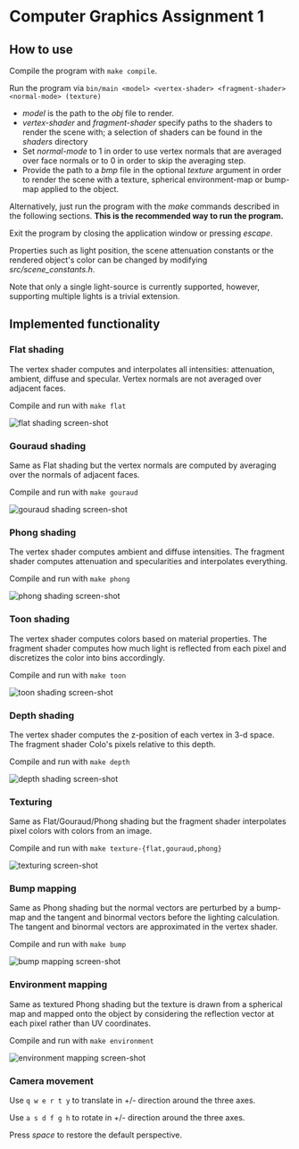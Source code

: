 # Computer Graphics Assignment 1

## How to use

Compile the program with `make compile`.

Run the program via
`bin/main <model> <vertex-shader> <fragment-shader> <normal-mode> (texture)`
- *model* is the path to the *obj* file to render.
- *vertex-shader* and *fragment-shader* specify paths to the shaders to render
  the scene with; a selection of shaders can be found in the *shaders* directory
- Set *normal-mode* to 1 in order to use vertex normals that are averaged over
  face normals or to 0 in order to skip the averaging step.
- Provide the path to a *bmp* file in the optional *texture* argument in order
  to render the scene with a texture, spherical environment-map or bump-map
  applied to the object.

Alternatively, just run the program with the *make* commands described in the
following sections. **This is the recommended way to run the program.**

Exit the program by closing the application window or pressing *escape*.

Properties such as light position, the scene attenuation constants or the
rendered object's color can be changed by modifying *src/scene_constants.h*.

Note that only a single light-source is currently supported, however, supporting
multiple lights is a trivial extension.

## Implemented functionality

### Flat shading
The vertex shader computes and interpolates all intensities: attenuation,
ambient, diffuse and specular. Vertex normals are not averaged over adjacent
faces.

Compile and run with `make flat`

![flat shading screen-shot](doc/flat.png)

###  Gouraud shading
Same as Flat shading but the vertex normals are computed by averaging over the
normals of adjacent faces.

Compile and run with `make gouraud`

![gouraud shading screen-shot](doc/gouraud.png)

###  Phong shading
The vertex shader computes ambient and diffuse intensities. The fragment shader
computes attenuation and specularities and interpolates everything.

Compile and run with `make phong`

![phong shading screen-shot](doc/phong.png)

###  Toon shading
The vertex shader computes colors based on material properties. The fragment
shader computes how much light is reflected from each pixel and discretizes the
color into bins accordingly.

Compile and run with `make toon`

![toon shading screen-shot](doc/toon.png)

###  Depth shading
The vertex shader computes the z-position of each vertex in 3-d space. The
fragment shader Colo's pixels relative to this depth.

Compile and run with `make depth`

![depth shading screen-shot](doc/depth.png)

###  Texturing
Same as Flat/Gouraud/Phong shading but the fragment shader interpolates pixel
colors with colors from an image.

Compile and run with `make texture-{flat,gouraud,phong}`

![texturing screen-shot](doc/texture-phong.png)

###  Bump mapping
Same as Phong shading but the normal vectors are perturbed by a bump-map and the
tangent and binormal vectors before the lighting calculation. The tangent and
binormal vectors are approximated in the vertex shader.

Compile and run with `make bump`

![bump mapping screen-shot](doc/bump.png)

###  Environment mapping
Same as textured Phong shading but the texture is drawn from a spherical map and
mapped onto the object by considering the reflection vector at each pixel rather
than UV coordinates.

Compile and run with `make environment`

![environment mapping screen-shot](doc/environment.png)

###  Camera movement

Use `q w e r t y` to translate in +/- direction around the three axes.

Use `a s d f g h` to rotate in +/- direction around the three axes.

Press *space* to restore the default perspective.
